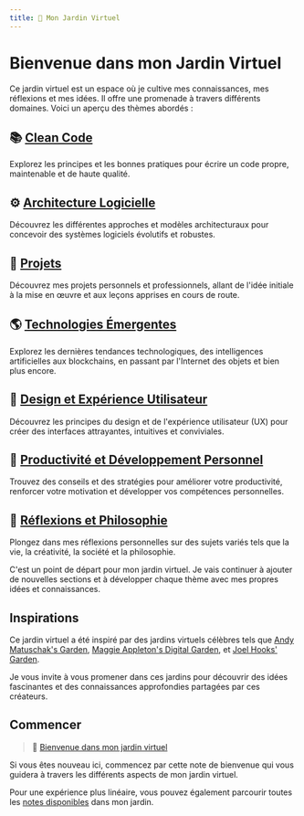```yaml
---
title: 🌱 Mon Jardin Virtuel
---
```


# Bienvenue dans mon Jardin Virtuel

Ce jardin virtuel est un espace où je cultive mes connaissances, mes réflexions et mes idées. Il offre une promenade à travers différents domaines. Voici un aperçu des thèmes abordés :

## 📚 **[Clean Code](clean_code.md)**

Explorez les principes et les bonnes pratiques pour écrire un code propre, maintenable et de haute qualité.

## ⚙️ **[Architecture Logicielle](/notes/architecture.md)**

Découvrez les différentes approches et modèles architecturaux pour concevoir des systèmes logiciels évolutifs et robustes.

## 🚀 **[Projets](projets.md)**

Découvrez mes projets personnels et professionnels, allant de l'idée initiale à la mise en œuvre et aux leçons apprises en cours de route.

## 🌎 **[Technologies Émergentes](technologies.md)**

Explorez les dernières tendances technologiques, des intelligences artificielles aux blockchains, en passant par l'Internet des objets et bien plus encore.

## 🎨 **[Design et Expérience Utilisateur](design.md)**

Découvrez les principes du design et de l'expérience utilisateur (UX) pour créer des interfaces attrayantes, intuitives et conviviales.

## 🧠 **[Productivité et Développement Personnel](productivite.md)**

Trouvez des conseils et des stratégies pour améliorer votre productivité, renforcer votre motivation et développer vos compétences personnelles.

## 🌿 **[Réflexions et Philosophie](reflexions.md)**

Plongez dans mes réflexions personnelles sur des sujets variés tels que la vie, la créativité, la société et la philosophie.

C'est un point de départ pour mon jardin virtuel. Je vais continuer à ajouter de nouvelles sections et à développer chaque thème avec mes propres idées et connaissances.

## Inspirations

Ce jardin virtuel a été inspiré par des jardins virtuels célèbres tels que [Andy Matuschak's Garden](https://notes.andymatuschak.org/), [Maggie Appleton's Digital Garden](https://maggieappleton.com/garden), et [Joel Hooks' Garden](https://joelhooks.com/digital-garden).

Je vous invite à vous promener dans ces jardins pour découvrir des idées fascinantes et des connaissances approfondies partagées par ces créateurs.

## Commencer

> 🌱 [Bienvenue dans mon jardin virtuel](welcome.md)

Si vous êtes nouveau ici, commencez par cette note de bienvenue qui vous guidera à travers les différents aspects de mon jardin virtuel.

Pour une expérience plus linéaire, vous pouvez également parcourir toutes les [notes disponibles](all_notes.md) dans mon jardin.



